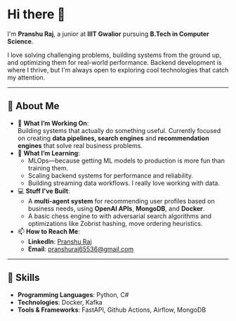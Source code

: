 # Hi there 👋  
I'm **Pranshu Raj**, a junior at **IIIT Gwalior** pursuing **B.Tech in Computer Science**.  

I love solving challenging problems, building systems from the ground up, and optimizing them for real-world performance. Backend development is where I thrive, but I'm always open to exploring cool technologies that catch my attention.  

---

## 🌟 About Me  
- 🔭 **What I’m Working On**:  
  Building systems that actually do something useful. Currently focused on creating **data pipelines, search engines** and **recommendation engines** that solve real business problems.  
- 🌱 **What I’m Learning**:  
  - MLOps—because getting ML models to production is more fun than training them.  
  - Scaling backend systems for performance and reliability.
  - Building streaming data workflows. I really love working with data.
- 💻 **Stuff I've Built**:  
  - A **multi-agent system** for recommending user profiles based on business needs, using **OpenAI APIs**, **MongoDB**, and **Docker**.
  - A basic chess engine to with adversarial search algorithms and optimizations like Zobrist hashing, move ordering heuristics.  
- 📫 **How to Reach Me**:  
  - **LinkedIn**: [Pranshu Raj](https://linkedin.com/in/pranshuraj2004)  
  - **Email**: [pranshuraj65536@gmail.com](mailto:pranshuraj65536@gmail.com) 

---

## 🚀 Skills  
- **Programming Languages**: Python, C# 
- **Technologies**: Docker, Kafka  
- **Tools & Frameworks**: FastAPI, Github Actions, Airflow, MongoDB  
